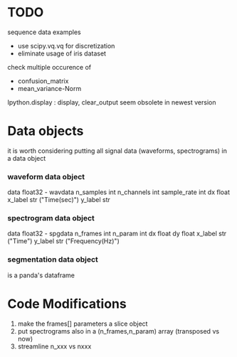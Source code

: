 # TODO 

sequence data examples
- use scipy.vq.vq for discretization
- eliminate usage of iris dataset

check multiple occurence of
- confusion_matrix
- mean_variance-Norm

Ipython.display : display, clear_output  seem obsolete in newest version   


# Data objects

it is worth considering putting all signal data (waveforms, spectrograms) in a data object 

### waveform data object
data            float32 - wavdata
n_samples       int
n_channels      int
sample_rate     int
dx              float
x_label         str ("Time(sec)")
y_label         str

### spectrogram data object
data            float32 - spgdata
n_frames        int
n_param         int
dx              float
dy              float
x_label         str ("Time")
y_label         str ("Frequency(Hz)")

### segmentation data object 
is a panda's dataframe



# Code Modifications

1. make the frames[] parameters a slice object
2. put spectrograms also in a (n_frames,n_param) array (transposed vs now)
3. streamline n_xxx vs nxxx
